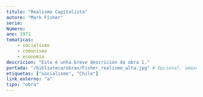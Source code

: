```yaml
---
titulo: "Realismo Capitalista"
autore: "Mark Fisher"
serie:
Numero:
ano: 1971
tematicas:
    - socialismo
    - comunismo
    - economia
descricion: "Esta é unha breve descrición da obra 1."
portada: "/biblioteca/obras/Fisher_realismo_alta.jpg" # Opcional, imaxe da portada
etiquetas: ["socialismo", "Chile"]
link_externo: "a"
tipo: "obra"
---
```

